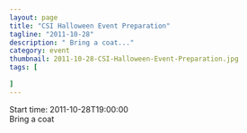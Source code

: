 ```yaml
---
layout: page 
title: "CSI Halloween Event Preparation"
tagline: "2011-10-28"
description: " Bring a coat..."
category: event
thumbnail: 2011-10-28-CSI-Halloween-Event-Preparation.jpg
tags: [
	
]
---
```


Start time: 2011-10-28T19:00:00  
Bring a coat
